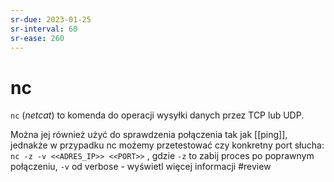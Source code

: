 ```yaml
---
sr-due: 2023-01-25
sr-interval: 60
sr-ease: 260
---
```


# nc
`nc` (*netcat*) to komenda do operacji wysyłki danych przez  TCP lub UDP. 

Można jej również użyć do sprawdzenia połączenia tak jak [[ping]], jednakże w przypadku nc możemy przetestować czy konkretny port słucha:
`nc -z -v <<ADRES_IP>> <<PORT>>` , gdzie `-z` to zabij proces po poprawnym połączeniu, `-v` od verbose - wyświetl więcej informacji
#review
